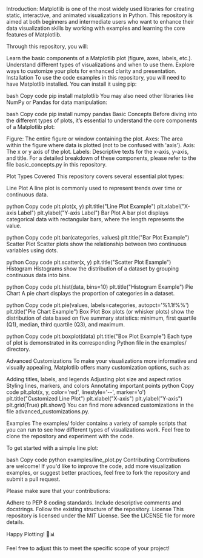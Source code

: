 Introduction: 
Matplotlib is one of the most widely used libraries for creating static, interactive, and animated visualizations in Python. This repository is aimed at both beginners and intermediate users who want to enhance their data visualization skills by working with examples and learning the core features of Matplotlib.

Through this repository, you will:

Learn the basic components of a Matplotlib plot (figure, axes, labels, etc.).
Understand different types of visualizations and when to use them.
Explore ways to customize your plots for enhanced clarity and presentation.
Installation
To use the code examples in this repository, you will need to have Matplotlib installed. You can install it using pip:

bash
Copy code
pip install matplotlib
You may also need other libraries like NumPy or Pandas for data manipulation:

bash
Copy code
pip install numpy pandas
Basic Concepts
Before diving into the different types of plots, it’s essential to understand the core components of a Matplotlib plot:

Figure: The entire figure or window containing the plot.
Axes: The area within the figure where data is plotted (not to be confused with 'axis').
Axis: The x or y axis of the plot.
Labels: Descriptive texts for the x-axis, y-axis, and title.
For a detailed breakdown of these components, please refer to the file basic_concepts.py in this repository.

Plot Types Covered
This repository covers several essential plot types:

Line Plot
A line plot is commonly used to represent trends over time or continuous data.

python
Copy code
plt.plot(x, y)
plt.title("Line Plot Example")
plt.xlabel("X-axis Label")
plt.ylabel("Y-axis Label")
Bar Plot
A bar plot displays categorical data with rectangular bars, where the length represents the value.

python
Copy code
plt.bar(categories, values)
plt.title("Bar Plot Example")
Scatter Plot
Scatter plots show the relationship between two continuous variables using dots.

python
Copy code
plt.scatter(x, y)
plt.title("Scatter Plot Example")
Histogram
Histograms show the distribution of a dataset by grouping continuous data into bins.

python
Copy code
plt.hist(data, bins=10)
plt.title("Histogram Example")
Pie Chart
A pie chart displays the proportion of categories in a dataset.

python
Copy code
plt.pie(values, labels=categories, autopct='%1.1f%%')
plt.title("Pie Chart Example")
Box Plot
Box plots (or whisker plots) show the distribution of data based on five summary statistics: minimum, first quartile (Q1), median, third quartile (Q3), and maximum.

python
Copy code
plt.boxplot(data)
plt.title("Box Plot Example")
Each type of plot is demonstrated in its corresponding Python file in the examples/ directory.

Advanced Customizations
To make your visualizations more informative and visually appealing, Matplotlib offers many customization options, such as:

Adding titles, labels, and legends
Adjusting plot size and aspect ratios
Styling lines, markers, and colors
Annotating important points
python
Copy code
plt.plot(x, y, color='red', linestyle='--', marker='o')
plt.title("Customized Line Plot")
plt.xlabel("X-axis")
plt.ylabel("Y-axis")
plt.grid(True)
plt.show()
You can find more advanced customizations in the file advanced_customizations.py.

Examples
The examples/ folder contains a variety of sample scripts that you can run to see how different types of visualizations work. Feel free to clone the repository and experiment with the code.

To get started with a simple line plot:

bash
Copy code
python examples/line_plot.py
Contributing
Contributions are welcome! If you'd like to improve the code, add more visualization examples, or suggest better practices, feel free to fork the repository and submit a pull request.

Please make sure that your contributions:

Adhere to PEP 8 coding standards.
Include descriptive comments and docstrings.
Follow the existing structure of the repository.
License
This repository is licensed under the MIT License. See the LICENSE file for more details.

Happy Plotting! 🎨📊

Feel free to adjust this to meet the specific scope of your project!
